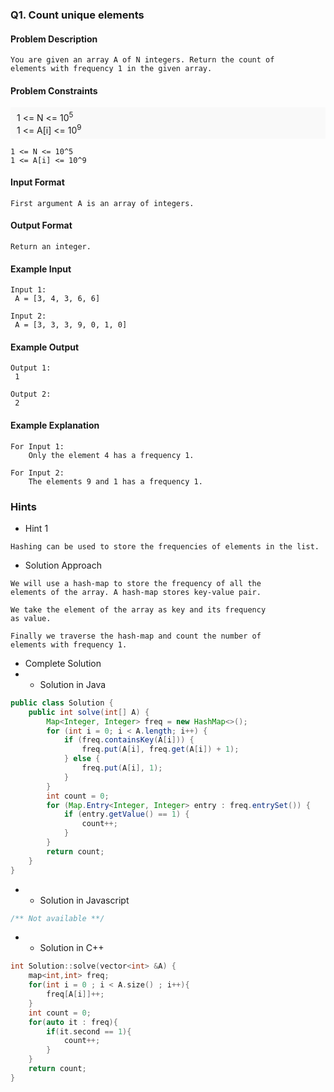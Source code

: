 ### Q1. Count unique elements
#### Problem Description
```text
You are given an array A of N integers. Return the count of 
elements with frequency 1 in the given array.
```
#### Problem Constraints
<div style="background-color: #f9f9f9; padding: 5px 10px;">
    1 &lt;= N &lt;= 10<sup>5</sup><br>
    1 &lt;= A[i] &lt;= 10<sup>9</sup>
</div>

```text
1 <= N <= 10^5
1 <= A[i] <= 10^9
```
#### Input Format
```text
First argument A is an array of integers.
```
#### Output Format
```text
Return an integer.
```
#### Example Input
```text
Input 1:
 A = [3, 4, 3, 6, 6]

Input 2:
 A = [3, 3, 3, 9, 0, 1, 0]
```
#### Example Output
```text
Output 1:
 1

Output 2:
 2
```
#### Example Explanation
```text
For Input 1:
    Only the element 4 has a frequency 1.

For Input 2:
    The elements 9 and 1 has a frequency 1.
```
### Hints
* Hint 1
```text
Hashing can be used to store the frequencies of elements in the list.
```
* Solution Approach
```text
We will use a hash-map to store the frequency of all the 
elements of the array. A hash-map stores key-value pair.

We take the element of the array as key and its frequency 
as value.

Finally we traverse the hash-map and count the number of 
elements with frequency 1.
```
* Complete Solution
* * Solution in Java
```java
public class Solution {
    public int solve(int[] A) {
        Map<Integer, Integer> freq = new HashMap<>();
        for (int i = 0; i < A.length; i++) {
            if (freq.containsKey(A[i])) {
                freq.put(A[i], freq.get(A[i]) + 1);
            } else {
                freq.put(A[i], 1);
            }
        }
        int count = 0;
        for (Map.Entry<Integer, Integer> entry : freq.entrySet()) {
            if (entry.getValue() == 1) {
                count++;
            }
        }
        return count;
    }
}
```
* * Solution in Javascript
```javascript
/** Not available **/
```
* * Solution in C++
```cpp
int Solution::solve(vector<int> &A) {
	map<int,int> freq;
	for(int i = 0 ; i < A.size() ; i++){
		freq[A[i]]++;
	}
	int count = 0;
	for(auto it : freq){
		if(it.second == 1){
			count++;
		}
	}
	return count;
}
```


